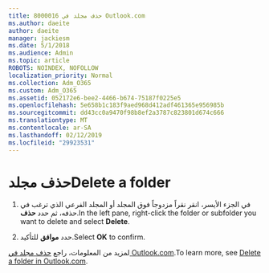 ```yaml
---
title: 8000016 حذف مجلد في Outlook.com
ms.author: daeite
author: daeite
manager: jackiesm
ms.date: 5/1/2018
ms.audience: Admin
ms.topic: article
ROBOTS: NOINDEX, NOFOLLOW
localization_priority: Normal
ms.collection: Adm_O365
ms.custom: Adm_O365
ms.assetid: 052172e6-bee2-4466-b674-75187f0225e5
ms.openlocfilehash: 5e658b1c183f9aed968d412adf461365e956985b
ms.sourcegitcommit: dd43cc0a9470f98b8ef2a3787c823801d674c666
ms.translationtype: MT
ms.contentlocale: ar-SA
ms.lasthandoff: 02/12/2019
ms.locfileid: "29923531"
---
```

# <a name="delete-a-folder"></a><span data-ttu-id="7bfe3-102">حذف مجلد</span><span class="sxs-lookup"><span data-stu-id="7bfe3-102">Delete a folder</span></span>

1. <span data-ttu-id="7bfe3-103">في الجزء الأيسر، انقر نقراً مزدوجاً فوق المجلد أو المجلد الفرعي الذي ترغب في حذفه، ثم حدد **حذف**.</span><span class="sxs-lookup"><span data-stu-id="7bfe3-103">In the left pane, right-click the folder or subfolder you want to delete and select **Delete**.</span></span> 
    
2. <span data-ttu-id="7bfe3-104">حدد **موافق** للتأكيد.</span><span class="sxs-lookup"><span data-stu-id="7bfe3-104">Select **OK** to confirm.</span></span> 
    
<span data-ttu-id="7bfe3-105">لمزيد من المعلومات، راجع [حذف مجلد في Outlook.com](https://go.microsoft.com/fwlink/p/?linkid=873134).</span><span class="sxs-lookup"><span data-stu-id="7bfe3-105">To learn more, see [Delete a folder in Outlook.com](https://go.microsoft.com/fwlink/p/?linkid=873134).</span></span>
  

